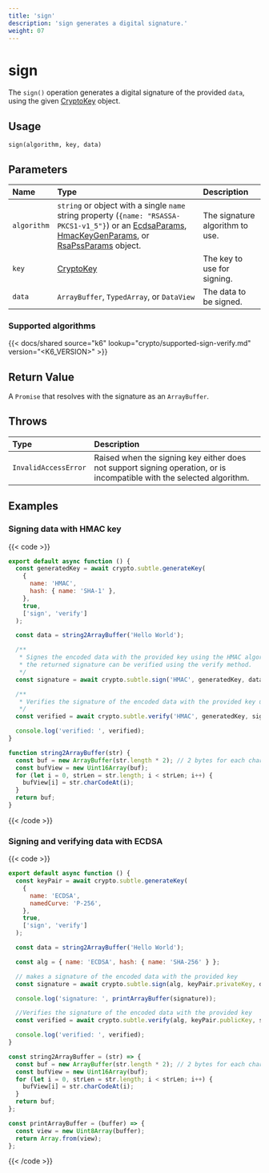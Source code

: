 ```yaml
---
title: 'sign'
description: 'sign generates a digital signature.'
weight: 07
---
```


# sign

The `sign()` operation generates a digital signature of the provided `data`, using the given [CryptoKey](https://grafana.com/docs/k6/<K6_VERSION>/javascript-api/crypto/cryptokey) object.

## Usage

```
sign(algorithm, key, data)
```

## Parameters

| Name        | Type                                                                                                                                                                                                                                                                                                                                                                                                    | Description                     |
| :---------- | :------------------------------------------------------------------------------------------------------------------------------------------------------------------------------------------------------------------------------------------------------------------------------------------------------------------------------------------------------------------------------------------------------ | :------------------------------ |
| `algorithm` | `string` or object with a single `name` string property (`{name: "RSASSA-PKCS1-v1_5"}`) or an [EcdsaParams](https://grafana.com/docs/k6/<K6_VERSION>/javascript-api/crypto/ecdsaparams/), [HmacKeyGenParams](https://grafana.com/docs/k6/<K6_VERSION>/javascript-api/crypto/hmackeygenparams/), or [RsaPssParams](https://grafana.com/docs/k6/<K6_VERSION>/javascript-api/crypto/rsapssparams/) object. | The signature algorithm to use. |
| `key`       | [CryptoKey](https://grafana.com/docs/k6/<K6_VERSION>/javascript-api/crypto/cryptokey)                                                                                                                                                                                                                                                                                                                   | The key to use for signing.     |
| `data`      | `ArrayBuffer`, `TypedArray`, or `DataView`                                                                                                                                                                                                                                                                                                                                                              | The data to be signed.          |

### Supported algorithms

{{< docs/shared source="k6" lookup="crypto/supported-sign-verify.md" version="<K6_VERSION>" >}}

## Return Value

A `Promise` that resolves with the signature as an `ArrayBuffer`.

## Throws

| Type                 | Description                                                                                                            |
| :------------------- | :--------------------------------------------------------------------------------------------------------------------- |
| `InvalidAccessError` | Raised when the signing key either does not support signing operation, or is incompatible with the selected algorithm. |

## Examples

### Signing data with HMAC key

{{< code >}}

```javascript
export default async function () {
  const generatedKey = await crypto.subtle.generateKey(
    {
      name: 'HMAC',
      hash: { name: 'SHA-1' },
    },
    true,
    ['sign', 'verify']
  );

  const data = string2ArrayBuffer('Hello World');

  /**
   * Signes the encoded data with the provided key using the HMAC algorithm
   * the returned signature can be verified using the verify method.
   */
  const signature = await crypto.subtle.sign('HMAC', generatedKey, data);

  /**
   * Verifies the signature of the encoded data with the provided key using the HMAC algorithm.
   */
  const verified = await crypto.subtle.verify('HMAC', generatedKey, signature, data);

  console.log('verified: ', verified);
}

function string2ArrayBuffer(str) {
  const buf = new ArrayBuffer(str.length * 2); // 2 bytes for each char
  const bufView = new Uint16Array(buf);
  for (let i = 0, strLen = str.length; i < strLen; i++) {
    bufView[i] = str.charCodeAt(i);
  }
  return buf;
}
```

{{< /code >}}

### Signing and verifying data with ECDSA

{{< code >}}

```javascript
export default async function () {
  const keyPair = await crypto.subtle.generateKey(
    {
      name: 'ECDSA',
      namedCurve: 'P-256',
    },
    true,
    ['sign', 'verify']
  );

  const data = string2ArrayBuffer('Hello World');

  const alg = { name: 'ECDSA', hash: { name: 'SHA-256' } };

  // makes a signature of the encoded data with the provided key
  const signature = await crypto.subtle.sign(alg, keyPair.privateKey, data);

  console.log('signature: ', printArrayBuffer(signature));

  //Verifies the signature of the encoded data with the provided key
  const verified = await crypto.subtle.verify(alg, keyPair.publicKey, signature, data);

  console.log('verified: ', verified);
}

const string2ArrayBuffer = (str) => {
  const buf = new ArrayBuffer(str.length * 2); // 2 bytes for each char
  const bufView = new Uint16Array(buf);
  for (let i = 0, strLen = str.length; i < strLen; i++) {
    bufView[i] = str.charCodeAt(i);
  }
  return buf;
};

const printArrayBuffer = (buffer) => {
  const view = new Uint8Array(buffer);
  return Array.from(view);
};
```

{{< /code >}}
